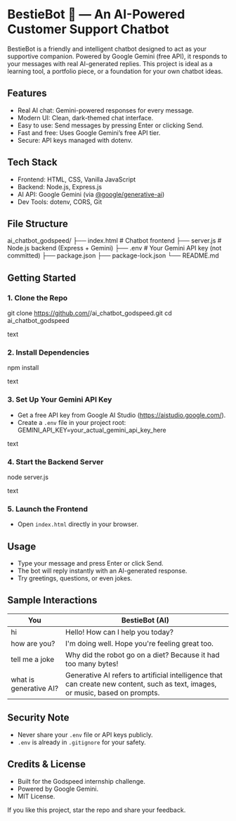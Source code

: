 # BestieBot 🖤 — An AI-Powered Customer Support Chatbot
BestieBot is a friendly and intelligent chatbot designed to act as your supportive companion. Powered by Google Gemini (free API), it responds to your messages with real AI-generated replies. This project is ideal as a learning tool, a portfolio piece, or a foundation for your own chatbot ideas.

## Features

- Real AI chat: Gemini-powered responses for every message.
- Modern UI: Clean, dark-themed chat interface.
- Easy to use: Send messages by pressing Enter or clicking Send.
- Fast and free: Uses Google Gemini’s free API tier.
- Secure: API keys managed with dotenv.

## Tech Stack

- Frontend: HTML, CSS, Vanilla JavaScript
- Backend: Node.js, Express.js
- AI API: Google Gemini (via [@google/generative-ai](https://www.npmjs.com/package/@google/generative-ai))
- Dev Tools: dotenv, CORS, Git

## File Structure

ai_chatbot_godspeed/
├── index.html # Chatbot frontend
├── server.js # Node.js backend (Express + Gemini)
├── .env # Your Gemini API key (not committed)
├── package.json
├── package-lock.json
└── README.md

## Getting Started

### 1. Clone the Repo

git clone https://github.com/<your-username>/ai_chatbot_godspeed.git
cd ai_chatbot_godspeed

text

### 2. Install Dependencies

npm install

text

### 3. Set Up Your Gemini API Key

- Get a free API key from Google AI Studio (https://aistudio.google.com/).
- Create a `.env` file in your project root:
GEMINI_API_KEY=your_actual_gemini_api_key_here

text

### 4. Start the Backend Server

node server.js

text

### 5. Launch the Frontend

- Open `index.html` directly in your browser.

## Usage

- Type your message and press Enter or click Send.
- The bot will reply instantly with an AI-generated response.
- Try greetings, questions, or even jokes.

## Sample Interactions

| You                     | BestieBot (AI)                                |
|-------------------------|-----------------------------------------------|
| hi                      | Hello! How can I help you today?              |
| how are you?            | I'm doing well. Hope you're feeling great too.|
| tell me a joke          | Why did the robot go on a diet? Because it had too many bytes! |
| what is generative AI?  | Generative AI refers to artificial intelligence that can create new content, such as text, images, or music, based on prompts. |

## Security Note

- Never share your `.env` file or API keys publicly.
- `.env` is already in `.gitignore` for your safety.

## Credits & License

- Built for the Godspeed internship challenge.
- Powered by Google Gemini.
- MIT License.

If you like this project, star the repo and share your feedback.
